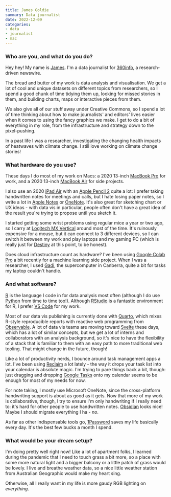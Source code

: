 ```yaml
---
title: James Goldie
summary: Data journalist
date: 2022-12-09
categories:
- data
- journalist
- mac
---
```


### Who are you, and what do you do?

Hey hey! My name is [James](https://jamesgoldie.dev/ "James' website."). I'm a data journalist for [360info](https://360info.org/ "A global information agency."), a research-driven newswire.

The bread and butter of my work is data analysis and visualisation. We get a lot of cool and unique datasets on different topics from researchers, so I spend a good chunk of time tidying them up, looking for missed stories in them, and building charts, maps or interactive pieces from them.

We also give all of our stuff away under Creative Commons, so I spend a lot of time thinking about how to make journalists' and editors' lives easier when it comes to using the fancy graphics we make. I get to do a bit of everything in my role, from the infrastructure and strategy down to the pixel-pushing.

In a past life I was a researcher, investigating the changing health impacts of heatwaves with climate change. I still love working on climate change stories!

### What hardware do you use?

These days I do most of my work on Macs: a 2020 13-inch [MacBook Pro][macbook-pro] for work, and a 2020 13-inch [MacBook Air][macbook-air] for side projects.

I also use an 2020 [iPad Air][ipad-air] with an [Apple Pencil 2][apple-pencil] quite a lot: I prefer taking handwritten notes for meetings and calls, but I hate losing paper notes, so I write a lot in [Apple Notes][notes] or [OneNote][]. It's also great for sketching chart or UX ideas - with data vis in particular, people often don't have a great idea of the result you're trying to propose until you sketch it.

I started getting some wrist problems using regular mice a year or two ago, so I carry at [Logitech MX Vertical][mx-vertical] around most of the time. It's ruinously expensive for a mouse, but it can connect to 3 different devices, so I can switch it between my work and play laptops and my gaming PC (which is really just for [Destiny][destiny-2] at this point, to be honest).

Does cloud infrastructure count as hardware? I've been using [Google Colab Pro][google-colab] a bit recently for a machine learning side project. When I was a researcher, I used [Gadi](https://nci.org.au/our-systems/hpc-systems "A supercomputer in Canberra, Australia."), the supercomputer in Canberra, quite a bit for tasks my laptop couldn't handle.

### And what software?

[R][] is the language I code in for data analysis most often (although I do use [Python][] from time to time too!). Although [RStudio][] is a fantastic environment for R, I prefer [VS Code][visual-studio-code] for my work.

Most of our data vis publishing is currently done with [Quarto][], which mixes R-style reproducible reports with reactive web programming from [Observable][]. A lot of data vis teams are moving toward [Svelte][] these days, which has a lot of similar concepts, but we get a lot of interns and collaborators with an analysis background, so it's nice to have the flexibility of a stack that is familiar to them with an easy path to more traditional web tooling. That might change in the future, though!

Like a lot of productivity nerds, I bounce around task management apps a lot. I've been using [Reclaim][] a lot lately - the way it drops your task list into your calendar is absolute magic. I'm trying to pare things back a bit, though: just dragging and dropping [Google Tasks][google-tasks] onto my calendar seems to be enough for most of my needs for now.

For note taking, I mostly use Microsoft OneNote, since the cross-platform handwriting support is about as good as it gets. Now that more of my work is collaborative, though, I try to ensure I'm only handwriting if I really need to: it's hard for other people to use handwritten notes. [Obsidian][] looks nice! Maybe I should migrate everything I ha - _no_.

As far as other indispensable tools go, [1Password][] saves my life basically every day. It's the best few bucks a month I spend.

### What would be your dream setup?

I'm doing pretty well right now! Like a lot of apartment folks, I learned during the pandemic that I need to touch grass a bit more, so a place with some more natural light and a bigger balcony or a little patch of grass would be lovely. I live and breathe weather data, so a nice little weather station from Australian Geographic would make my heart sing.

Otherwise, all I really want in my life is more gaudy RGB lighting on _everything_.

[1password]: https://1password.com "Password management software for Mac OS X."
[apple-pencil]: https://www.apple.com/apple-pencil/ "A stylus for the iPad Pro."
[destiny-2]: https://www.destinythegame.com/ "A looter shooter MMO."
[google-colab]: http://web.archive.org/web/20221206023109/https://colab.research.google.com/notebooks/welcome.ipynb "A hosted Jupyter notebook that runs online."
[google-tasks]: http://web.archive.org/web/20221127175757/https://support.google.com/tasks/answer/7675772 "Task software."
[ipad-air]: https://en.wikipedia.org/wiki/IPad_Air "A tablet device."
[macbook-air]: https://www.apple.com/macbook-air/ "A very thin laptop."
[macbook-pro]: https://www.apple.com/macbook-pro/ "A laptop."
[mx-vertical]: https://www.logitech.com/en-us/product/mx-vertical-ergonomic-mouse.html "A vertical mouse."
[notes]: https://en.wikipedia.org/wiki/Notes_(Apple) "A note-taking application included with Mac OS X."
[observable]: https://observablehq.com/ "A data visualisation service."
[obsidian]: https://obsidian.md/ "Note-taking software."
[onenote]: https://www.onenote.com/signin?wdorigin=ondc "Synced notes software (part of Office)."
[python]: https://www.python.org/ "An interpreted scripting language."
[quarto]: https://quarto.org "A publishing system for scientific content."
[r]: http://www.r-project.org/ "Software for statistical computing and graphics."
[reclaim]: https://reclaim.ai/ "A smart calendar scheduling tool."
[rstudio]: https://posit.co/ "An IDE for the R language."
[svelte]: https://svelte.dev/ "A JavaScript web development framework."
[visual-studio-code]: https://code.visualstudio.com/ "A development IDE."
